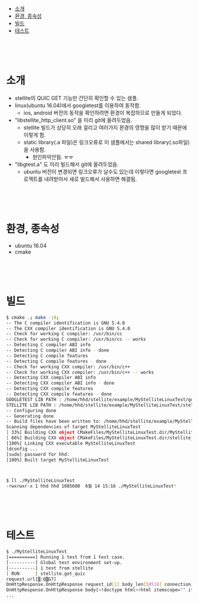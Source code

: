 <!-- TOC -->

- [소개](#소개)
- [환경, 종속성](#환경-종속성)
- [빌드](#빌드)
- [테스트](#테스트)

<!-- /TOC -->

<br>
<br>
<br>

# 소개
- stellite의 QUIC GET 기능만 간단히 확인할 수 있는 샘플.
- linux(ubuntu 16.04)에서 googletest를 이용하여 동작함.
    - ios, android 버전의 동작을 확인하려면 환경이 복잡하므로 만들게 되었다.
- "libstellite_http_client.so" 을 미리 git에 올려두었음.
    - stellite 빌드가 상당히 오래 걸리고 여러가지 환경의 영향을 많이 받기 때문에 이렇게 함.
    - static library(.a 파일)은 링크오류로 이 샘플에서는 shared library(.so파일) 을 사용함.
        - 원인파악안됨. ㅠㅠ
- "libgtest.a" 도 미리 빌드해서 git에 올려두었음.
    - ubuntu 버전이 변경되면 링크오류가 날수도 있는데 이렇다면 googletest 프로젝트를 내려받아서 새로 빌드해서 사용하면 해결됨.

<br>
<br>
<br>

# 환경, 종속성
- ubuntu 16.04
- cmake

<br>
<br>
<br>

# 빌드

```bash
$ cmake .; make -j8;
-- The C compiler identification is GNU 5.4.0
-- The CXX compiler identification is GNU 5.4.0
-- Check for working C compiler: /usr/bin/cc
-- Check for working C compiler: /usr/bin/cc -- works
-- Detecting C compiler ABI info
-- Detecting C compiler ABI info - done
-- Detecting C compile features
-- Detecting C compile features - done
-- Check for working CXX compiler: /usr/bin/c++
-- Check for working CXX compiler: /usr/bin/c++ -- works
-- Detecting CXX compiler ABI info
-- Detecting CXX compiler ABI info - done
-- Detecting CXX compile features
-- Detecting CXX compile features - done
GOOGLETEST LIB PATH : /home/hhd/stellite/example/MyStelliteLinuxTest/googletest/bin/libgtest.a
STELLITE LIB PATH : /home/hhd/stellite/example/MyStelliteLinuxTest/stellite/bin/libstellite_http_client.so
-- Configuring done
-- Generating done
-- Build files have been written to: /home/hhd/stellite/example/MyStelliteLinuxTest
Scanning dependencies of target MyStelliteLinuxTest
[ 33%] Building CXX object CMakeFiles/MyStelliteLinuxTest.dir/MyStelliteHttpCallback.cpp.o
[ 66%] Building CXX object CMakeFiles/MyStelliteLinuxTest.dir/stellite_get_quic_unittest.cpp.o
[100%] Linking CXX executable MyStelliteLinuxTest
ldconfig ...
[sudo] password for hhd:
[100%] Built target MyStelliteLinuxTest



$ ll ./MyStelliteLinuxTest
-rwxrwxr-x 1 hhd hhd 1085680  6월 14 15:16 ./MyStelliteLinuxTest*
```

<br>
<br>
<br>

# 테스트

```bash
$ ./MyStelliteLinuxTest
[==========] Running 1 test from 1 test case.
[----------] Global test environment set-up.
[----------] 1 test from stellite
[ RUN      ] stellite.get_quic
request.url[▒:Q▒G7]
OnHttpResponse.OnHttpResponse request_id[1] body_len[50510] connection_info_desc[quic/1+spdy/3] connection_info[5]
OnHttpResponse.OnHttpResponse body[<!doctype html><html itemscope="" itemtype="http://schema.org/WebPage" lang="ko"><head><meta content="text/html; charset=UTF-8" 
...
```
